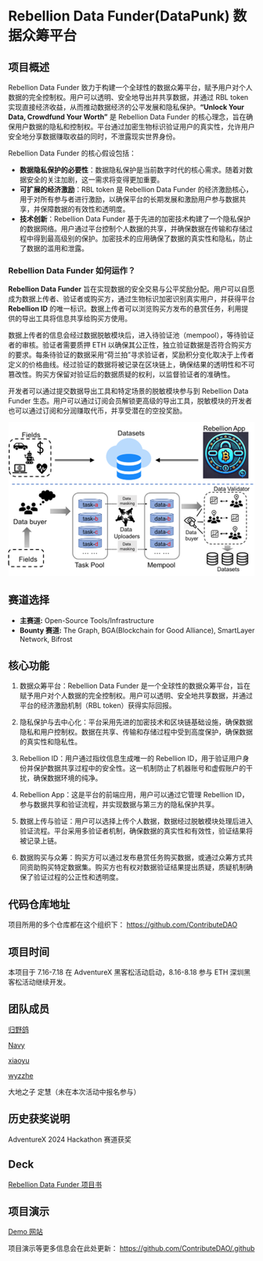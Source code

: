 # Rebellion Data Funder(DataPunk) 数据众筹平台

## 项目概述

Rebellion Data Funder 致力于构建一个全球性的数据众筹平台，赋予用户对个人数据的完全控制权。用户可以透明、安全地导出并共享数据，并通过 RBL token 实现直接经济收益，从而推动数据经济的公平发展和隐私保护。**“Unlock Your Data, Crowdfund Your Worth”** 是 Rebellion Data Funder 的核心理念，旨在确保用户数据的隐私和控制权。平台通过加密生物标识验证用户的真实性，允许用户安全地分享数据赚取收益的同时，不泄露现实世界身份。

Rebellion Data Funder 的核心假设包括：

- **数据隐私保护的必要性**：数据隐私保护是当前数字时代的核心需求。随着对数据安全的关注加剧，这一需求将变得更加重要。
- **可扩展的经济激励**：RBL token 是 Rebellion Data Funder 的经济激励核心，用于对所有参与者进行激励，以确保平台的长期发展和激励用户参与数据共享，并保障数据的有效性和透明度。
- **技术创新**：Rebellion Data Funder 基于先进的加密技术构建了一个隐私保护的数据网络。用户通过平台控制个人数据的共享，并确保数据在传输和存储过程中得到最高级别的保护。加密技术的应用确保了数据的真实性和隐私，防止了数据的滥用和泄露。

### Rebellion Data Funder 如何运作？

**Rebellion Data Funder** 旨在实现数据的安全交易与公平奖励分配。用户可以自愿成为数据上传者、验证者或购买方，通过生物标识加密识别真实用户，并获得平台 **Rebellion ID** 的唯一标识。数据上传者可以浏览购买方发布的悬赏任务，利用提供的导出工具将信息共享给购买方使用。

数据上传者的信息会经过数据脱敏模块后，进入待验证池（mempool），等待验证者的审核。验证者需要质押 ETH 以确保其公正性，独立验证数据是否符合购买方的要求。每条待验证的数据采用“荷兰拍”寻求验证者，奖励积分变化取决于上传者定义的价格曲线。经过验证的数据将被记录在区块链上，确保结果的透明性和不可篡改性。购买方保留对验证后的数据质疑的权利，以监督验证者的准确性。

开发者可以通过提交数据导出工具和特定场景的脱敏模块参与到 Rebellion Data Funder 生态。用户可以通过订阅会员解锁更高级的导出工具，脱敏模块的开发者也可以通过订阅和分润赚取代币，并享受潜在的空投奖励。

<p align="center">
    <img src="https://github.com/ContributeDAO/.github/blob/main/profile/Framework.png?raw=true" alt="Framework" width="900" />
</p>

## 赛道选择

- **主赛道:** Open-Source Tools/Infrastructure
- **Bounty 赛道:** The Graph, BGA(Blockchain for Good Alliance), SmartLayer Network, Bifrost

## 核心功能

 1. 数据众筹平台：Rebellion Data Funder 是一个全球性的数据众筹平台，旨在赋予用户对个人数据的完全控制权。用户可以透明、安全地共享数据，并通过平台的经济激励机制（RBL token）获得实际回报。

 2. 隐私保护与去中心化：平台采用先进的加密技术和区块链基础设施，确保数据隐私和用户控制权。数据在共享、传输和存储过程中受到高度保护，确保数据的真实性和隐私性。

 3. Rebellion ID：用户通过指纹信息生成唯一的 Rebellion ID，用于验证用户身份并保护数据共享过程中的安全性。这一机制防止了机器账号和虚假账户的干扰，确保数据环境的纯净。

 4. Rebellion App：这是平台的前端应用，用户可以通过它管理 Rebellion ID，参与数据共享和验证流程，并实现数据与第三方的隐私保护共享。

 5. 数据上传与验证：用户可以选择上传个人数据，数据经过脱敏模块处理后进入验证流程。平台采用多验证者机制，确保数据的真实性和有效性，验证结果将被记录上链。

 6. 数据购买与众筹：购买方可以通过发布悬赏任务购买数据，或通过众筹方式共同资助购买特定数据集。购买方也有权对数据验证结果提出质疑，质疑机制确保了验证过程的公正性和透明度。

## 代码仓库地址

项目所用的多个仓库都在这个组织下：
<https://github.com/ContributeDAO>

## 项目时间

本项目于 7.16-7.18 在 AdventureX 黑客松活动启动，8.16-8.18 参与 ETH 深圳黑客松活动继续开发。

## 团队成员

[归野鸽](https://github.com/StevenRCE0)

[Navy](https://github.com/Navy-LIU)

[xiaoyu](https://github.com/SoYuCry)

[wyzzhe](https://github.com/wyzzhe)

大地之子 定慧（未在本次活动中报名参与）

## 历史获奖说明

AdventureX 2024 Hackathon 赛道获奖

## Deck

[Rebellion Data Funder 项目书](https://github.com/ContributeDAO/.github/blob/main/profile/Rebellion%20Data%20Funder%20项目书.md)

## 项目演示

[Demo 网站](https://rdf-net.vercel.app/)

项目演示等更多信息会在此处更新：
<https://github.com/ContributeDAO/.github>
